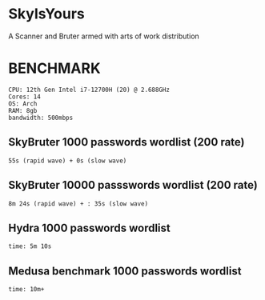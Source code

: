 # SkyIsYours
A Scanner and Bruter armed with arts of work distribution



# BENCHMARK

```
CPU: 12th Gen Intel i7-12700H (20) @ 2.688GHz
Cores: 14
OS: Arch
RAM: 8gb
bandwidth: 500mbps
```


## SkyBruter 1000 passwords wordlist (200 rate)

```
55s (rapid wave) + 0s (slow wave)
```

## SkyBruter 10000 passswords wordlist (200 rate)

```
8m 24s (rapid wave) + : 35s (slow wave) 
```

## Hydra 1000 passwords wordlist
```
time: 5m 10s
```

## Medusa benchmark 1000 passwords wordlist
```
time: 10m+
```
